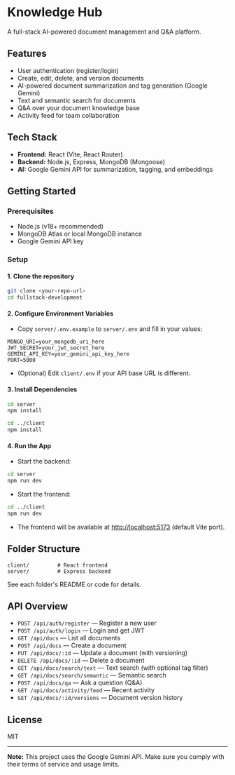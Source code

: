 # Knowledge Hub

A full-stack AI-powered document management and Q&A platform.

## Features

- User authentication (register/login)
- Create, edit, delete, and version documents
- AI-powered document summarization and tag generation (Google Gemini)
- Text and semantic search for documents
- Q&A over your document knowledge base
- Activity feed for team collaboration

## Tech Stack

- **Frontend:** React (Vite, React Router)
- **Backend:** Node.js, Express, MongoDB (Mongoose)
- **AI:** Google Gemini API for summarization, tagging, and embeddings

## Getting Started

### Prerequisites

- Node.js (v18+ recommended)
- MongoDB Atlas or local MongoDB instance
- Google Gemini API key

### Setup

#### 1. Clone the repository

```sh
git clone <your-repo-url>
cd fullstack-development
```

#### 2. Configure Environment Variables

- Copy `server/.env.example` to `server/.env` and fill in your values:

```
MONGO_URI=your_mongodb_uri_here
JWT_SECRET=your_jwt_secret_here
GEMINI_API_KEY=your_gemini_api_key_here
PORT=5000
```

- (Optional) Edit `client/.env` if your API base URL is different.

#### 3. Install Dependencies

```sh
cd server
npm install

cd ../client
npm install
```

#### 4. Run the App

- Start the backend:

```sh
cd server
npm run dev
```

- Start the frontend:

```sh
cd ../client
npm run dev
```

- The frontend will be available at [http://localhost:5173](http://localhost:5173) (default Vite port).

## Folder Structure

```
client/         # React frontend
server/         # Express backend
```

See each folder's README or code for details.

## API Overview

- `POST /api/auth/register` — Register a new user
- `POST /api/auth/login` — Login and get JWT
- `GET /api/docs` — List all documents
- `POST /api/docs` — Create a document
- `PUT /api/docs/:id` — Update a document (with versioning)
- `DELETE /api/docs/:id` — Delete a document
- `GET /api/docs/search/text` — Text search (with optional tag filter)
- `GET /api/docs/search/semantic` — Semantic search
- `POST /api/docs/qa` — Ask a question (Q&A)
- `GET /api/docs/activity/feed` — Recent activity
- `GET /api/docs/:id/versions` — Document version history

## License

MIT

---

**Note:** This project uses the Google Gemini API. Make sure you comply with their terms of service and usage limits.
